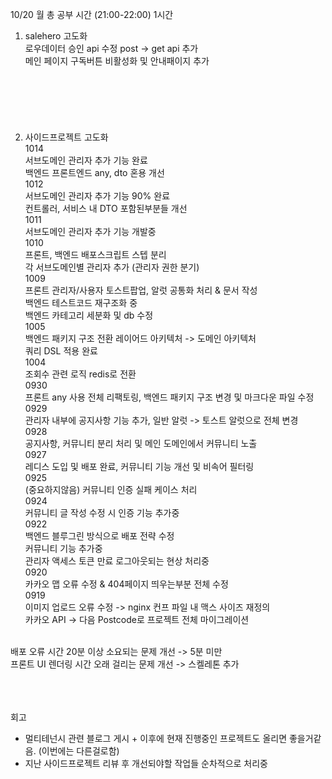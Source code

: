 10/20 월 총 공부 시간 (21:00-22:00) 1시간 
1. salehero 고도화 <br />
로우데이터 승인 api 수정 post -> get api 추가<br />
메인 페이지 구독버튼 비활성화 및 안내패이지 추가 <br />
<br /> <br /> <br />
<br /> <br /> <br />
2. 사이드프로젝트 고도화 <br />
1014<br />
서브도메인 관리자 추가 기능 완료<br />
백엔드 프론트엔드 any, dto 혼용 개선<br />
1012<br />
서브도메인 관리자 추가 기능 90% 완료<br />
컨트롤러, 서비스 내 DTO 포함된부분들 개선 <br />
1011<br />
서브도메인 관리자 추가 기능 개발중<br />
1010<br />
프론트, 백엔드 배포스크립트 스텝 분리<br />
각 서브도메인별 관리자 추가 (관리자 권한 분기)<br />
1009<br />
프론트 관리자/사용자 토스트팝업, 알럿 공통화 처리 & 문서 작성<br />
백엔드 테스트코드 재구조화 중<br />
백엔드 카테고리 세분화 및 db 수정<br />
1005<br />
백엔드 패키지 구조 전환 레이어드 아키텍처 -> 도메인 아키텍처<br />
쿼리 DSL 적용 완료<br />
1004<br />
조회수 관련 로직 redis로 전환<br />
0930<br />
프론트 any 사용 전체 리팩토링, 백엔드 패키지 구조 변경 및 마크다운 파일 수정<br />
0929<br />
관리자 내부에 공지사항 기능 추가, 일반 알럿 -> 토스트 알럿으로 전체 변경<br />
0928<br />
공지사항, 커뮤니티 분리 처리 및 메인 도메인에서 커뮤니티 노출<br />
0927<br />
레디스 도입 및 배포 완료, 커뮤니티 기능 개선 및 비속어 필터링<br />
0925<br />
(중요하지않음) 커뮤니티 인증 실패 케이스 처리<br />
0924 <br/>
커뮤니티 글 작성 수정 시 인증 기능  추가중<br />
0922 <br />
백엔드 블루그린 방식으로 배포 전략 수정 <br />
커뮤니티 기능 추가중<br />
관리자 액세스 토큰 만료 로그아웃되는 현상 처리중<br />
0920 <br />
카카오 맵 오류 수정 & 404페이지 띄우는부분 전체 수정 <br />
0919 <br />
이미지 업로드 오류 수정 -> nginx 컨프 파일 내 맥스 사이즈 재정의 <br />
카카오 API -> 다음 Postcode로 프로젝트 전체 마이그레이션 <br />
<br />
배포 오류 시간 20분 이상 소요되는 문제 개선 -> 5분 미만<br />
프론트 UI 렌더링 시간 오래 걸리는 문제 개선 -> 스켈레톤 추가<br />


<br />




<br />
<br />

회고
- 멀티테넌시 관련 블로그 게시 + 이후에 현재 진행중인 프로젝트도 올리면 좋을거같음. (이번에는 다른걸로함)
- 지난 사이드프로젝트 리뷰 후 개선되야할 작업들 순차적으로 처리중
